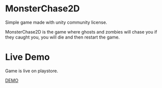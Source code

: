 
# MonsterChase2D

Simple game made with unity community license.

MonsterChase2D is the game where ghosts and zombies will chase you if they caught you, you will die and then restart the game.


# Live Demo

Game is live on playstore.

[DEMO](https://play.google.com/store/apps/details?id=com.monsterchase2d.jara)


